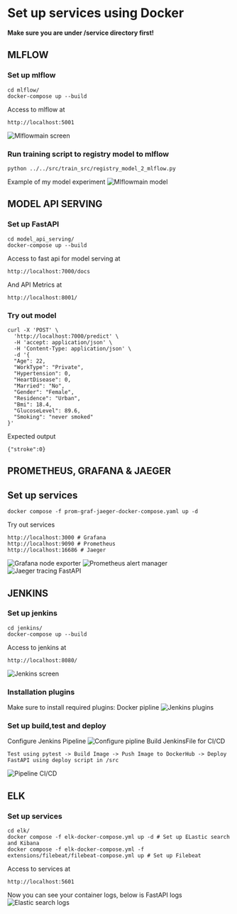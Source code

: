 # Set up services using Docker
**Make sure you are under /service directory first!**

## MLFLOW
### Set up mlflow
```shell
cd mlflow/
docker-compose up --build
```
Access to mlflow at
```shell
http://localhost:5001
```
![Mlflowmain screen](../references/images/mlflow.png)

### Run training script to registry model to mlflow
```shell
python ../../src/train_src/registry_model_2_mlflow.py
```
Example of my model experiment
![Mlflowmain model](../references/images/mlflow_model.png)

## MODEL API SERVING
### Set up FastAPI
```shell
cd model_api_serving/
docker-compose up --build
```
Access to fast api for model serving at
```shell
http://localhost:7000/docs
```
And API Metrics at
```shell
http://localhost:8001/
```

### Try out model
```shell
curl -X 'POST' \
  'http://localhost:7000/predict' \
  -H 'accept: application/json' \
  -H 'Content-Type: application/json' \
  -d '{
  "Age": 22,
  "WorkType": "Private",
  "Hypertension": 0,
  "HeartDisease": 0,
  "Married": "No",
  "Gender": "Female",
  "Residence": "Urban",
  "Bmi": 18.4,
  "GlucoseLevel": 89.6,
  "Smoking": "never smoked"
}'
```
Expected output
```shell
{"stroke":0}
```

## PROMETHEUS, GRAFANA & JAEGER
## Set up services
```shell
docker compose -f prom-graf-jaeger-docker-compose.yaml up -d
```
Try out services
```shell:
http://localhost:3000 # Grafana
http://localhost:9090 # Prometheus
http://localhost:16686 # Jaeger
```
![Grafana node exporter](../references/images/docker_grafana.png)
![Prometheus alert manager](../references/images/docker_prometheus.png)
![Jaeger tracing FastAPI](../references/images/docker_jaeger.png)

## JENKINS
### Set up jenkins
```shell
cd jenkins/
docker-compose up --build
```
Access to jenkins at
```shell
http://localhost:8080/
```
![Jenkins screen](../references/images/docker_jenkins.png)

### Installation plugins
Make sure to install required plugins: Docker pipline
![Jenkins plugins](../references/images/jenkins_req_plugin.png)

### Set up build,test and deploy
Configure Jenkins Pipeline
![Configure pipline](../references/images/jenkins_configure.png)
Build JenkinsFile for CI/CD
```shell
Test using pytest -> Build Image -> Push Image to DockerHub -> Deploy FastAPI using deploy script in /src
```
![Pipeline CI/CD](../references/images/jenkins_pipline.png)

## ELK
### Set up services
```shell
cd elk/
docker compose -f elk-docker-compose.yml up -d # Set up ELastic search and Kibana
docker compose -f elk-docker-compose.yml -f extensions/filebeat/filebeat-compose.yml up # Set up Filebeat
```
Access to services at
```shell
http://localhost:5601
```
Now you can see your container logs, below is FastAPI logs
![Elastic search logs](../references/images/docker_elastic.png)
